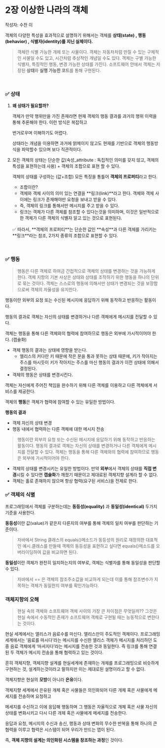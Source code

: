# 2장 이상한 나라의 객체

작성자: 수찬 이

객체의 다양한 특성을 효과적으로 설명하기 위해서는 객체를 **상태(state) , 행동(behavior) , 식별자(identity)를 지닌 실체이다.**

> 객체란 식별 가능한 개체 또는 사물이다.
객체는 자동차처럼 만질 수 있는 구체적인 사물일 수도 있고, 시간처럼 추상적인 개념일 수도 있다. 객체는 구별 가능한 식별자, 특징적인 행동, 변경 가능한 상태를 가진다.
소프트웨어 안에서 객체는 저장된 **상태**와 **실행 가능한 코드**를 통해 구현된다.

<br>

### ✅ 상태

1. **왜 상태가 필요할까?**
    
    객체가 만약 행위만을 가진 존재라면 현재 객체의 행동 결과를 과거의 행위 이력을 통해 추론해야 한다. 이런 방식은 복잡하고
    
    번거로우며 이해하기도 어렵다.
    
    상태라는 개념을 이용하면 과거에 얽메이지 않고도 현재를 기반으로 객체의 행동방식을 파악할수 있으며 보다 직관적이다.
    

2. 모든 객체의 상태는 단순한 값(속성_attribute : 독집적인 의미를 갖지 않고, 객체의 특성을 표현하는데 사용) + 객체의 조합으로 표현 할 수 있다. 
    
    객체의 상태를 구성하는 (값+조합) 모든 특징을 통틀어 **객체의 프로퍼티**라고 한다.
    
    - 조합이란?
    - 객체와 객체 사이의 의미 있는 연결을 **링크(link)**라고 한다.
    객체와 객체 사이에는 링크가 존재해야만 요청을 보내고 받을 수 있다.
    - 즉, 객체의 링크를 통해서만 메시지를 주고 받을 수 있다.
    - 링크는 객체가 다른 객체를 참조할 수 있다는것을 의미하며, 이것은 일반적으로 한 객체가 다른 객체의 식별자 알고 있는 것으로 표현된다.
    <br>
    
    <aside>
    ✅ 따라서, **객체의 프로퍼티**는 단순한 값인 **속성**과 다른 객체를 가리키는 **링크**라는 참조, 
    2가지 종류의 조합으로 표현할 수 있다.
    
    </aside>
    
<br>

### ✅ 행동

> 행동은 다른 객체로 하여금 간접적으로 객체의 상태를 변경하는 것을 가능하게 한다.
객체 지향의 기본 사상은 상태와 상태를 조작하기 위한 행동을 하나의 단위로 묶는 것이다.
객체는 스스로의 행동에 의해서만 상태가 변경되는 것을 보장함으로써 객체의 자율성을 유지한다.
> 

행동이란 외부의 요청 또는 수신된 메시지에 응답하기 위해 동작하고 반응하는 활동이다. 

행동의 결과로 객체는 자신의 상태를 변경하거나 다른 객체에게 메시지를 전달할 수 있다.

객체는 행동을 통해 다른 객체와의 협력에 참여하므로 행동은 외부에 가시적이어야 한다. (캡슐화)

- 객체 행동의 결과는 상태에 영향을 받는다.
    - 엘리스의 커다란 키 때문에 작은 문을 통과 못하는 상태 때문에, 키가 작아지는 주스를 마시듯이
    키가 작아지는 주스를 마신 행동의 결과가 이전 상태에 의해서 결정된다.
- 객체의 행동은 상태를 변경시킨다.

객체는 자신에게 주어진 책임을 완수하기 위해 다른 객체를 이용하고 다른 객체에게 서비스를 제공한다.

객체의 **행동**은 객체가 협력에 참여할 수 있는 유일한 방법이다.

**행동의 결과**

- 객체 자신의 상태 변경
- 행동 내에서 협력하는 다른 객체에 대한 메시지 전송

> 행동이란 외부의 요청 또는 수신된 메시지에 응답하기 위해 동작하고 반응하는 활동이다. 
행동의 결과로 객체는 자신의 상태를 변경하거나 다른 객체에게 메시지를 전달할 수 있다.
객체는 행동을 통해 다른 객체와의 협력에 참여하므로 행동은 외부에 가시적이어야 한다.
> 

- 객체의 상태를 변경시키는 유일한 방법이다. 
만약 **외부**에서 객체의 상태를 **직접 변경**시킬 수 있다면 **캡슐화**가 깨졌기 때문이고 제대로된 객체지향 설계라 할 수 없다.
- 객체는 홀로 존재하지 않으며 항상 협력(요구된 서비스)을 전제로 한다.

### ✅ 객체의 식별

프로그래밍에서 객체를 구분하는데는 **동등성(equality)** 과 **동일성(identical)** 두가지 기준을 사용한다.

**동등성**이란 값(value)가 같은지 다른지의 여부를 통해 객체의 일치 여부를 판단하는 기준이다.

> 자바에서 String 클래스의 equals()메소드가 동등성의 원리로 재정의한 대표적인 예시.클래스를 만들때 객체의 동등성을 표현하고 싶다면 equals()메소드를 오버라이딩하여 값을 비교하면 된다.
> 

**동일성**이란 객체가 완전히 일치하는지의 여부로, 객체는 식별자를 통해 동일성을 판단할 수 있다.

> 자바에서 == 은 객체의 참조주소값을 비교하게 되는데 이를 통해 참조변수가 지목하는 객체가 동일한지 여부를 확인가능하다.
> 

### 객체지향의 오해

> 현실 속의 객체와 소프트웨어 객체 사이의 가장 큰 차이점은 무엇일까??
그것은 현실 속에서 수동적인 존재가 소프트웨어 객체로 구현될 때는 능동적으로 변한다는 것이다.

현실 세계에서는 앨리스가 음료수를 마신다. 앨리스만이 주도적인 객체이다.
프로그래밍 세계에서는 ‘음료를 마시다’라는 메시지를 수신한 앨리스 객체가 메시지를 처리하던 도중
음료 객체에게 ‘마셔지다’라는 메시지를 전송한 것과 동일한다. 즉 링크를 통해 연결된 두 객체가 메시지 전송을 통해 협력하고 있는 것이다.
> 

흔히 객체지향, 객체지향 설계를 현실세계에 존재하는 개체를 프로그래밍으로 비슷하게 구현하는 것, 설계하는것이라고 말하지만 이는 제대로된 설명이라고 할 수 없다.

객체지향은 현실의 **모방**이 아니라 **은유**이다.

객체지향 세계에서 은유된 개체 혹은 사물들은 의인화되어 다른 개체 혹은 사물에게 메세지를 전송하며 요청하고

메세지를 수신하고 이에 응답해 행동하며 그 행동은 자율적으로 개체 혹은 사물 자신의 상태를 변화시키고 다시 다른 개체 혹은 사물에게 메세지를 전송한다.

응답과 요청, 메시지의 수신과 송신, 행동과 상태 변화의 무수한 반복을 통해 하나의 큰 협력을 이루고 협력은 시스템이 되어 우리가 만드는 앱이 된다.

즉, **객체 지향의 설계는 의인화된 시스템을 창조하는 과정**인 것이다.
